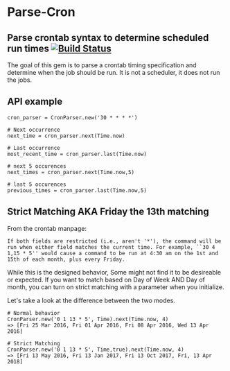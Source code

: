 # Parse-Cron
## Parse crontab syntax to determine scheduled run times [![Build Status](https://travis-ci.org/siebertm/parse-cron.png)](https://travis-ci.org/siebertm/parse-cron)

The goal of this gem is to parse a crontab timing specification and determine when the
job should be run. It is not a scheduler, it does not run the jobs.

## API example

```
cron_parser = CronParser.new('30 * * * *')

# Next occurrence
next_time = cron_parser.next(Time.now)

# Last occurrence
most_recent_time = cron_parser.last(Time.now)

# next 5 occurences
next_times = cron_parser.next(Time.now,5)

# last 5 occurences
previous_times = cron_parser.last(Time.now,5)
```

## Strict Matching AKA Friday the 13th matching

From the crontab manpage:
```
If both fields are restricted (i.e., aren't '*'), the command will be run when either field matches the current time. For example, ``30 4 1,15 * 5'' would cause a command to be run at 4:30 am on the 1st and 15th of each month, plus every Friday.
```

While this is the designed behavior, Some might not find it to be desireable or expected. If you want to match based on Day of Week AND Day of month, you can turn on strict matching with a parameter when you initialize.

Let's take a look at the difference between the two modes. 

```
# Normal behavior
CronParser.new('0 1 13 * 5', Time).next(Time.now, 4)
=> [Fri 25 Mar 2016, Fri 01 Apr 2016, Fri 08 Apr 2016, Wed 13 Apr 2016]

# Strict Matching
CronParser.new('0 1 13 * 5', Time,true).next(Time.now, 4)
=> [Fri 13 May 2016, Fri 13 Jan 2017, Fri 13 Oct 2017, Fri, 13 Apr 2018]

```